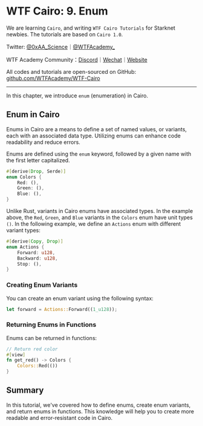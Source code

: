 # WTF Cairo: 9. Enum

We are learning `Cairo`, and writing `WTF Cairo Tutorials` for Starknet newbies. The tutorials are based on `Cairo 1.0`.

Twitter: [@0xAA_Science](https://twitter.com/0xAA_Science)｜[@WTFAcademy_](https://twitter.com/WTFAcademy_)

WTF Academy Community：[Discord](https://discord.wtf.academy)｜[Wechat](https://docs.google.com/forms/d/e/1FAIpQLSe4KGT8Sh6sJ7hedQRuIYirOoZK_85miz3dw7vA1-YjodgJ-A/viewform?usp=sf_link)｜[Website](https://wtf.academy)

All codes and tutorials are open-sourced on GitHub: [github.com/WTFAcademy/WTF-Cairo](https://github.com/WTFAcademy/WTF-Cairo)

---

In this chapter, we introduce `enum` (enumeration) in Cairo.

## Enum in Cairo

Enums in Cairo are a means to define a set of named values, or variants, each with an associated data type. Utilizing enums can enhance code readability and reduce errors.

Enums are defined using the `enum` keyword, followed by a given name with the first letter capitalized.

```rust
#[derive(Drop, Serde)]
enum Colors { 
    Red: (), 
    Green: (), 
    Blue: (), 
}
```

Unlike Rust, variants in Cairo enums have associated types. In the example above, the `Red`, `Green`, and `Blue` variants in the `Colors` enum have unit types `()`. In the following example, we define an `Actions` enum with different variant types:

```rust
#[derive(Copy, Drop)]
enum Actions { 
    Forward: u128, 
    Backward: u128, 
    Stop: (),
}
```

### Creating Enum Variants

You can create an enum variant using the following syntax:

```rust
let forward = Actions::Forward((1_u128));
```

### Returning Enums in Functions

Enums can be returned in functions:

```rust
// Return red color
#[view]
fn get_red() -> Colors {
    Colors::Red(())
}
```

## Summary

In this tutorial, we've covered how to define enums, create enum variants, and return enums in functions. This knowledge will help you to create more readable and error-resistant code in Cairo.

